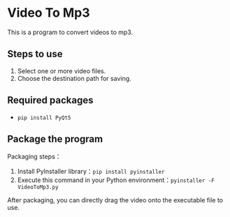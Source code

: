 # Video To Mp3
This is a program to convert videos to mp3.

## Steps to use
1. Select one or more video files.
2. Choose the destination path for saving.

## Required packages
* `pip install PyQt5`

## Package the program
Packaging steps：
1. Install PyInstaller library：`pip install pyinstaller`
2. Execute this command in your Python environment：`pyinstaller -F VideoToMp3.py`

After packaging, you can directly drag the video onto the executable file to use.
